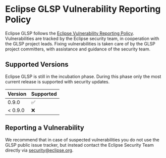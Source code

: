 # Eclipse GLSP Vulnerability Reporting Policy

Eclipse GLSP follows the [Eclipse Vulnerability Reporting Policy](https://www.eclipse.org/security/policy.php).
Vulnerabilities are tracked by the Eclipse security team, in cooperation with the GLSP project leads.
Fixing vulnerabilities is taken care of by the GLSP project committers, with assistance and guidance of the security team.

## Supported Versions

Eclipse GLSP is still in the incubation phase.
During this phase only the most current release is supported with security updates.

| Version | Supported          |
| ------- | ------------------ |
| 0.9.0   | :white_check_mark: |
| < 0.9.0 | :x:                |

## Reporting a Vulnerability

We recommend that in case of suspected vulnerabilities you do not use the GLSP public issue tracker, but instead contact the Eclipse Security Team directly via security@eclipse.org.
